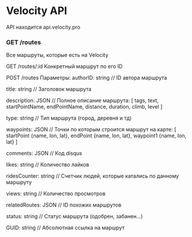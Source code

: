 # Velocity API

API находится api.velocity.pro

<h3>GET /routes</h3>
Все маршруты, которые есть на Velocity 

GET /routes/:id 
Конкретный маршрут по его ID

POST /routes 
Параметры: 
  authorID: string
  // ID автора маршрута
  
  title: string
  // Заголовок маршрута
  
  description: JSON
  // Полное описание маршрута: [ tags, text, startPointName, endPointName, distance, duration, climb, level ]
  
  type: string
  // Тип маршрута (город, деревня и тд)
  
  waypoints: JSON
  // Точки по которым строится маршрут на карте: [ startPoint {name, lon, lat}, endPoint {name, lon, lat}, waypoint1 {name, lon, lat} ]
  
  comments: JSON
  // Код disqus
  
  likes: string
  // Количество лайков
  
  ridesCounter: string
  // Счетчик людей, которые катались по данному маршруту
  
  views: string
  // Количество просмотров
  
  relatedRoutes: JSON
  // ID похожих маршрутов
  
  status: string
  // Статус маршрута (одобрен, забанен...)
  
  GUID: string
  // Абсолютная ссылка на маршрут

